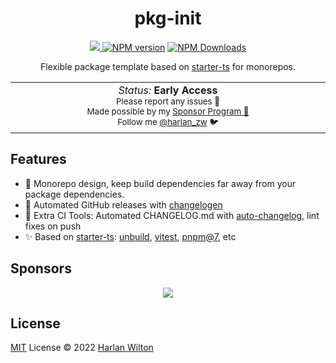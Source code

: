 <h1 align='center'>pkg-init</h1>

<p align="center">
<a href='https://github.com/harlan-zw/pkg-init/actions/workflows/ci.yml'>
<img src='https://github.com/harlan-zw/pkg-init/actions/workflows/ci.yml/badge.svg' >
</a>
<a href="https://www.npmjs.com/package/pkg-name" target="__blank"><img src="https://img.shields.io/npm/v/pkg-name?color=2B90B6&label=" alt="NPM version"></a>
<a href="https://www.npmjs.com/package/pkg-name" target="__blank"><img alt="NPM Downloads" src="https://img.shields.io/npm/dm/pkg-name?color=349dbe&label="></a>
<br>
</p>


<p align="center">
Flexible package template based on <a href="https://github.com/antfu/starter-ts">starter-ts</a> for monorepos.
</p>

<p align="center">
<table>
<tbody>
<td align="center">
<img width="2000" height="0" /><br>
<i>Status:</i> <b>Early Access</b> <br>
<sup> Please report any issues 🐛</sup><br>
<sub>Made possible by my <a href="https://github.com/sponsors/harlan-zw">Sponsor Program 💖</a><br> Follow me <a href="https://twitter.com/harlan_zw">@harlan_zw</a> 🐦</sub><br>
<img width="2000" height="0" />
</td>
</tbody>
</table>
</p>

## Features

- 🦭 Monorepo design, keep build dependencies far away from your package dependencies.
- 💅 Automated GitHub releases with [changelogen](https://github.com/unjs/changelogen)
- 🤖 Extra CI Tools: Automated CHANGELOG.md with [auto-changelog](), lint fixes on push 
- ✨ Based on <a href="https://github.com/antfu/starter-ts">starter-ts</a>: [unbuild](https://github.com/unjs/unbuild), [vitest](https://github.com/vitest-dev/vitest), [pnpm@7](https://github.com/pnpm/pnpm), etc


## Sponsors

<p align="center">
  <a href="https://cdn.jsdelivr.net/gh/harlan-zw/static/sponsors.svg">
    <img src='https://cdn.jsdelivr.net/gh/harlan-zw/static/sponsors.svg'/>
  </a>
</p>

## License

[MIT](./LICENSE) License © 2022 [Harlan Wilton](https://github.com/harlan-zw)
